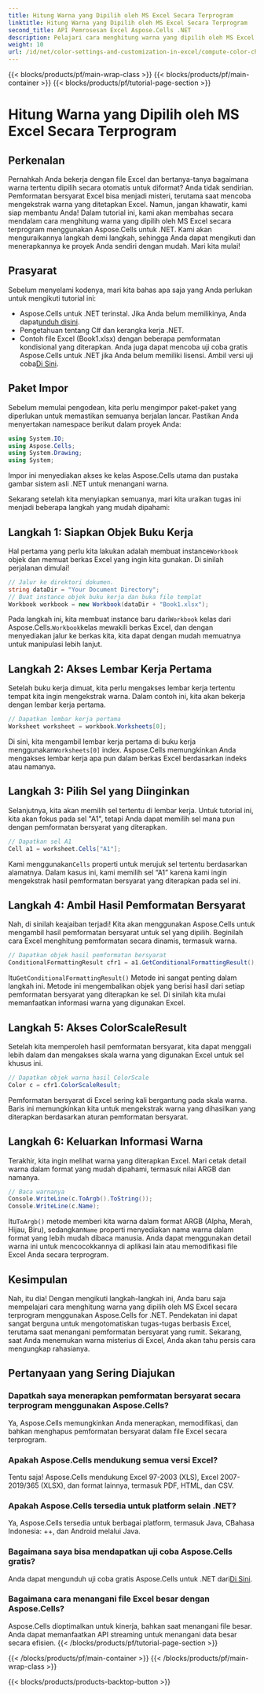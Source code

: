 ```yaml
---
title: Hitung Warna yang Dipilih oleh MS Excel Secara Terprogram
linktitle: Hitung Warna yang Dipilih oleh MS Excel Secara Terprogram
second_title: API Pemrosesan Excel Aspose.Cells .NET
description: Pelajari cara menghitung warna yang dipilih oleh MS Excel menggunakan Aspose.Cells untuk .NET. Ikuti panduan langkah demi langkah ini untuk mengakses warna format bersyarat Excel secara terprogram.
weight: 10
url: /id/net/color-settings-and-customization-in-excel/compute-color-chosen-by-ms-excel/
---
```


{{< blocks/products/pf/main-wrap-class >}}
{{< blocks/products/pf/main-container >}}
{{< blocks/products/pf/tutorial-page-section >}}

# Hitung Warna yang Dipilih oleh MS Excel Secara Terprogram

## Perkenalan
Pernahkah Anda bekerja dengan file Excel dan bertanya-tanya bagaimana warna tertentu dipilih secara otomatis untuk diformat? Anda tidak sendirian. Pemformatan bersyarat Excel bisa menjadi misteri, terutama saat mencoba mengekstrak warna yang ditetapkan Excel. Namun, jangan khawatir, kami siap membantu Anda! Dalam tutorial ini, kami akan membahas secara mendalam cara menghitung warna yang dipilih oleh MS Excel secara terprogram menggunakan Aspose.Cells untuk .NET. Kami akan menguraikannya langkah demi langkah, sehingga Anda dapat mengikuti dan menerapkannya ke proyek Anda sendiri dengan mudah. Mari kita mulai!
## Prasyarat
Sebelum menyelami kodenya, mari kita bahas apa saja yang Anda perlukan untuk mengikuti tutorial ini:
-  Aspose.Cells untuk .NET terinstal. Jika Anda belum memilikinya, Anda dapat[unduh disini](https://releases.aspose.com/cells/net/).
- Pengetahuan tentang C# dan kerangka kerja .NET.
- Contoh file Excel (Book1.xlsx) dengan beberapa pemformatan kondisional yang diterapkan.
Anda juga dapat mencoba uji coba gratis Aspose.Cells untuk .NET jika Anda belum memiliki lisensi. Ambil versi uji coba[Di Sini](https://releases.aspose.com/).
## Paket Impor
Sebelum memulai pengodean, kita perlu mengimpor paket-paket yang diperlukan untuk memastikan semuanya berjalan lancar. Pastikan Anda menyertakan namespace berikut dalam proyek Anda:
```csharp
using System.IO;
using Aspose.Cells;
using System.Drawing;
using System;
```
Impor ini menyediakan akses ke kelas Aspose.Cells utama dan pustaka gambar sistem asli .NET untuk menangani warna.

Sekarang setelah kita menyiapkan semuanya, mari kita uraikan tugas ini menjadi beberapa langkah yang mudah dipahami:
## Langkah 1: Siapkan Objek Buku Kerja
 Hal pertama yang perlu kita lakukan adalah membuat instance`Workbook` objek dan memuat berkas Excel yang ingin kita gunakan. Di sinilah perjalanan dimulai!
```csharp
// Jalur ke direktori dokumen.
string dataDir = "Your Document Directory";
// Buat instance objek buku kerja dan buka file templat
Workbook workbook = new Workbook(dataDir + "Book1.xlsx");
```
 Pada langkah ini, kita membuat instance baru dari`Workbook` kelas dari Aspose.Cells.`Workbook`kelas mewakili berkas Excel, dan dengan menyediakan jalur ke berkas kita, kita dapat dengan mudah memuatnya untuk manipulasi lebih lanjut.
## Langkah 2: Akses Lembar Kerja Pertama
Setelah buku kerja dimuat, kita perlu mengakses lembar kerja tertentu tempat kita ingin mengekstrak warna. Dalam contoh ini, kita akan bekerja dengan lembar kerja pertama.
```csharp
// Dapatkan lembar kerja pertama
Worksheet worksheet = workbook.Worksheets[0];
```
 Di sini, kita mengambil lembar kerja pertama di buku kerja menggunakan`Worksheets[0]` index. Aspose.Cells memungkinkan Anda mengakses lembar kerja apa pun dalam berkas Excel berdasarkan indeks atau namanya.
## Langkah 3: Pilih Sel yang Diinginkan
Selanjutnya, kita akan memilih sel tertentu di lembar kerja. Untuk tutorial ini, kita akan fokus pada sel "A1", tetapi Anda dapat memilih sel mana pun dengan pemformatan bersyarat yang diterapkan.
```csharp
// Dapatkan sel A1
Cell a1 = worksheet.Cells["A1"];
```
 Kami menggunakan`Cells` properti untuk merujuk sel tertentu berdasarkan alamatnya. Dalam kasus ini, kami memilih sel “A1” karena kami ingin mengekstrak hasil pemformatan bersyarat yang diterapkan pada sel ini.
## Langkah 4: Ambil Hasil Pemformatan Bersyarat
Nah, di sinilah keajaiban terjadi! Kita akan menggunakan Aspose.Cells untuk mengambil hasil pemformatan bersyarat untuk sel yang dipilih. Beginilah cara Excel menghitung pemformatan secara dinamis, termasuk warna.
```csharp
// Dapatkan objek hasil pemformatan bersyarat
ConditionalFormattingResult cfr1 = a1.GetConditionalFormattingResult();
```
 Itu`GetConditionalFormattingResult()` Metode ini sangat penting dalam langkah ini. Metode ini mengembalikan objek yang berisi hasil dari setiap pemformatan bersyarat yang diterapkan ke sel. Di sinilah kita mulai memanfaatkan informasi warna yang digunakan Excel.
## Langkah 5: Akses ColorScaleResult
Setelah kita memperoleh hasil pemformatan bersyarat, kita dapat menggali lebih dalam dan mengakses skala warna yang digunakan Excel untuk sel khusus ini.
```csharp
// Dapatkan objek warna hasil ColorScale
Color c = cfr1.ColorScaleResult;
```
Pemformatan bersyarat di Excel sering kali bergantung pada skala warna. Baris ini memungkinkan kita untuk mengekstrak warna yang dihasilkan yang diterapkan berdasarkan aturan pemformatan bersyarat.
## Langkah 6: Keluarkan Informasi Warna
Terakhir, kita ingin melihat warna yang diterapkan Excel. Mari cetak detail warna dalam format yang mudah dipahami, termasuk nilai ARGB dan namanya.
```csharp
// Baca warnanya
Console.WriteLine(c.ToArgb().ToString());
Console.WriteLine(c.Name);
```
 Itu`ToArgb()` metode memberi kita warna dalam format ARGB (Alpha, Merah, Hijau, Biru), sedangkan`Name` properti menyediakan nama warna dalam format yang lebih mudah dibaca manusia. Anda dapat menggunakan detail warna ini untuk mencocokkannya di aplikasi lain atau memodifikasi file Excel Anda secara terprogram.

## Kesimpulan
Nah, itu dia! Dengan mengikuti langkah-langkah ini, Anda baru saja mempelajari cara menghitung warna yang dipilih oleh MS Excel secara terprogram menggunakan Aspose.Cells for .NET. Pendekatan ini dapat sangat berguna untuk mengotomatiskan tugas-tugas berbasis Excel, terutama saat menangani pemformatan bersyarat yang rumit. Sekarang, saat Anda menemukan warna misterius di Excel, Anda akan tahu persis cara mengungkap rahasianya.
## Pertanyaan yang Sering Diajukan
### Dapatkah saya menerapkan pemformatan bersyarat secara terprogram menggunakan Aspose.Cells?
Ya, Aspose.Cells memungkinkan Anda menerapkan, memodifikasi, dan bahkan menghapus pemformatan bersyarat dalam file Excel secara terprogram.
### Apakah Aspose.Cells mendukung semua versi Excel?
Tentu saja! Aspose.Cells mendukung Excel 97-2003 (XLS), Excel 2007-2019/365 (XLSX), dan format lainnya, termasuk PDF, HTML, dan CSV.
### Apakah Aspose.Cells tersedia untuk platform selain .NET?
Ya, Aspose.Cells tersedia untuk berbagai platform, termasuk Java, CBahasa Indonesia: ++, dan Android melalui Java.
### Bagaimana saya bisa mendapatkan uji coba Aspose.Cells gratis?
 Anda dapat mengunduh uji coba gratis Aspose.Cells untuk .NET dari[Di Sini](https://releases.aspose.com/).
### Bagaimana cara menangani file Excel besar dengan Aspose.Cells?
Aspose.Cells dioptimalkan untuk kinerja, bahkan saat menangani file besar. Anda dapat memanfaatkan API streaming untuk menangani data besar secara efisien.
{{< /blocks/products/pf/tutorial-page-section >}}

{{< /blocks/products/pf/main-container >}}
{{< /blocks/products/pf/main-wrap-class >}}

{{< blocks/products/products-backtop-button >}}
